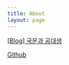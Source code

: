 ```yaml
---
title: About
layout: page
---
```


<a rel="me" target="_blank" href="https://philgineer.com">[Blog] 국문과 공대생</a>

<a href="https://github.com/philgineer">Github</a>
